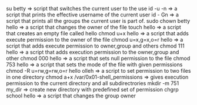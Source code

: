 su betty  =>  script that switches the current user to the use
id -u -n => a script that prints the effective username of the current user
id - Gn => a script that prints all the groups the current user is part of.
sudo chown betty hello => a script that changes the owner of the file
touch hello => a script that creates an empty file called hello
chmod u+x hello => a script that adds execute permission to the owner of the file
chmod u=x,g=x,o=r hello => a script that adds execute permission to owner,group and others 
chmod 111 hello => a script that adds execution permission to the owner,group and other
chmod 000 hello => a script that sets null permission to the file
chmod 753 hello => a script that sets the mode of the file with given permissions
chmod -R u=rw,g=rw,o=r hello olleh => a script to set permission to two files in one directory
chmod a+x /var/0x01-shell_permissions => gives execution permission to the current directory and all subdirectrories
mkdir -m 751 my_dir => create new directory with predefined set of permission
chgrp school hello => a script that changes the group owner
